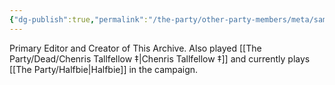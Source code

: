 ```yaml
---
{"dg-publish":true,"permalink":"/the-party/other-party-members/meta/sam-gallon/","tags":["Player"],"noteIcon":""}
---
```


Primary Editor and Creator of This Archive. Also played [[The Party/Dead/Chenris Tallfellow ‡\|Chenris Tallfellow ‡]] and currently plays [[The Party/Halfbie\|Halfbie]] in the campaign.